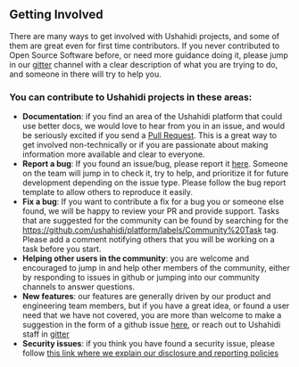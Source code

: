 ## Getting Involved
There are many ways to get involved with Ushahidi projects, and some of them are great even for first time contributors. If you never contributed to Open Source Software before, or need more guidance doing it, please jump in our [gitter](https://gitter.im/ushahidi/Community) channel with a clear description of what you are trying to do, and someone in there will try to help you.

### You can contribute to Ushahidi projects in these areas:

- **Documentation**: if you find an area of the Ushahidi platform that could use better docs, we would love to hear from you in an issue, and would be seriously excited if you send a [Pull Request](https://github.com/ushahidi/platform/compare). This is a great way to get involved non-technically or if you are passionate about making information more available and clear to everyone.
- **Report a bug**: If you found an issue/bug, please report it [here](https://github.com/ushahidi/platform/issues). Someone on the team will jump in to check it, try to help, and prioritize it for future development depending on the issue type. Please follow the bug report template to allow others to reproduce it easily. 
- **Fix a bug**: If you want to contribute a fix for a bug you or someone else found, we will be happy to review your PR and provide support. Tasks that are suggested for the community can be found by searching for the https://github.com/ushahidi/platform/labels/Community%20Task tag. Please add a comment notifying others that you will be working on a task before you start.
- **Helping other users in the community**: you are welcome and encouraged to jump in and help other members of the community, either by responding to issues in github or jumping into our community channels to answer questions. 
- **New features**: our features are generally driven by our product and engineering team members, but if you have a great idea, or found a user need that we have not covered, you are more than welcome to make a suggestion in the form of a github issue [here](https://github.com/ushahidi/platform/issues), or reach out to Ushahidi staff in [gitter](https://gitter.im/ushahidi/Community)
- **Security issues**: if you think you have found a security issue, please follow 
[this link where we explain our disclosure and reporting policies](https://www.ushahidi.com/security)
